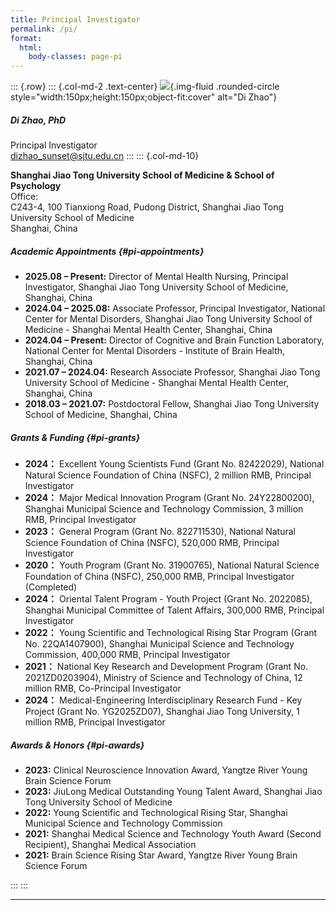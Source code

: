 ```yaml
---
title: Principal Investigator
permalink: /pi/
format:
  html:
    body-classes: page-pi
---
```


::: {.row}
::: {.col-md-2 .text-center}
![](images/dizhao_placeholder.png){.img-fluid .rounded-circle style="width:150px;height:150px;object-fit:cover" alt="Di Zhao"}

##### Di Zhao, PhD
Principal Investigator  
<a href="mailto:dizhao_sunset@sjtu.edu.cn">dizhao_sunset@sjtu.edu.cn</a>
:::
::: {.col-md-10}

**Shanghai Jiao Tong University School of Medicine & School of Psychology**  
Office:  
C243-4, 100 Tianxiong Road, Pudong District, Shanghai Jiao Tong University School of Medicine  
Shanghai, China

##### Academic Appointments {#pi-appointments}
- **2025.08 – Present:** Director of Mental Health Nursing, Principal Investigator, Shanghai Jiao Tong University School of Medicine, Shanghai, China
- **2024.04 – 2025.08:** Associate Professor, Principal Investigator, National Center for Mental Disorders, Shanghai Jiao Tong University School of Medicine - Shanghai Mental Health Center, Shanghai, China
- **2024.04 – Present:** Director of Cognitive and Brain Function Laboratory, National Center for Mental Disorders - Institute of Brain Health, Shanghai, China
- **2021.07 – 2024.04:** Research Associate Professor, Shanghai Jiao Tong University School of Medicine - Shanghai Mental Health Center, Shanghai, China
- **2018.03 – 2021.07:** Postdoctoral Fellow, Shanghai Jiao Tong University School of Medicine, Shanghai, China

##### Grants & Funding {#pi-grants}
- **2024：** Excellent Young Scientists Fund (Grant No. 82422029), National Natural Science Foundation of China (NSFC), 2 million RMB, Principal Investigator
- **2024：** Major Medical Innovation Program (Grant No. 24Y22800200), Shanghai Municipal Science and Technology Commission, 3 million RMB, Principal Investigator
- **2023：** General Program (Grant No. 822711530), National Natural Science Foundation of China (NSFC), 520,000 RMB, Principal Investigator
- **2020：** Youth Program (Grant No. 31900765), National Natural Science Foundation of China (NSFC), 250,000 RMB, Principal Investigator (Completed)
- **2024：** Oriental Talent Program - Youth Project (Grant No. 2022085), Shanghai Municipal Committee of Talent Affairs, 300,000 RMB, Principal Investigator
- **2022：** Young Scientific and Technological Rising Star Program (Grant No. 22QA1407900), Shanghai Municipal Science and Technology Commission, 400,000 RMB, Principal Investigator
- **2021：** National Key Research and Development Program (Grant No. 2021ZD0203904), Ministry of Science and Technology of China, 12 million RMB, Co-Principal Investigator
- **2024：** Medical-Engineering Interdisciplinary Research Fund - Key Project (Grant No. YG2025ZD07), Shanghai Jiao Tong University, 1 million RMB, Principal Investigator

##### Awards & Honors {#pi-awards}
- **2023:** Clinical Neuroscience Innovation Award, Yangtze River Young Brain Science Forum
- **2023:** JiuLong Medical Outstanding Young Talent Award, Shanghai Jiao Tong University School of Medicine
- **2022:** Young Scientific and Technological Rising Star, Shanghai Municipal Science and Technology Commission
- **2021:** Shanghai Medical Science and Technology Youth Award (Second Recipient), Shanghai Medical Association
- **2021:** Brain Science Rising Star Award, Yangtze River Young Brain Science Forum

:::
:::

---

